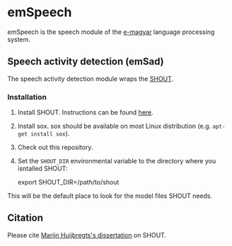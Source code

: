 # emSpeech

emSpeech is the speech module of the [e-magyar](http://e-magyar.hu/) language processing system.

## Speech activity detection (emSad)

The speech activity detection module wraps the [SHOUT](http://shout-toolkit.sourceforge.net/).

### Installation

1. Install SHOUT. Instructions can be found [here](http://shout-toolkit.sourceforge.net/download.html).
1. Install sox. sox should be available on most Linux distribution (e.g. `apt-get install sox`).
1. Check out this repository.
1. Set the `SHOUT_DIR` environmental variable to the directory where you isntalled SHOUT:

    export SHOUT_DIR=/path/to/shout

This will be the default place to look for the model files SHOUT needs.

## Citation

Please cite [Marijn Huijbregts's dissertation](http://shout-toolkit.sourceforge.net/img/thesis_Marijn_Huijbregts.pdf) on SHOUT.

